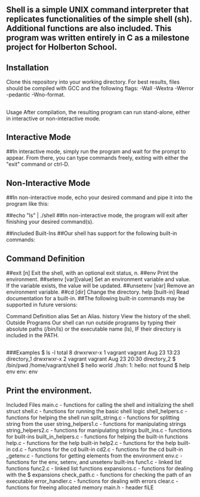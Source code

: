 ##  Shell is a simple UNIX command interpreter that replicates functionalities of the simple shell (sh). Additional functions are also included. This program was written entirely in C as a milestone project for Holberton School.

## Installation
Clone this repository into your working directory. For best results, files should be compiled with GCC and the following flags: -Wall -Wextra -Werror -pedantic -Wno-format.
##
Usage
After compilation, the resulting program can run stand-alone, either in interactive or non-interactive mode.

## Interactive Mode
##In interactive mode, simply run the program and wait for the prompt to appear. From there, you can type commands freely, exiting with either the "exit" command or ctrl-D.

## Non-Interactive Mode
##In non-interactive mode, echo your desired command and pipe it into the program like this:

##echo "ls" | ./shell
##In non-interactive mode, the program will exit after finishing your desired command(s).

##included Built-Ins
##Our shell has support for the following built-in commands:
##
## Command	Definition
##exit [n]	Exit the shell, with an optional exit status, n.
##env	Print the environment.
##setenv [var][value]	Set an environment variable and value. If the variable exists, the value will be updated.
##unsetenv [var]	Remove an environment variable.
##cd [dir]	Change the directory.
help [built-in]	Read documentation for a built-in.
##The following built-in commands may be supported in future versions:

Command	Definition
alias	Set an Alias.
history	View the history of the shell.
Outside Programs
Our shell can run outside programs by typing their absolute paths (/bin/ls) or the executable name (ls), IF their directory is included in the PATH.
##
###Examples
$ ls -l
total 8
drwxrwxr-x 1 vagrant vagrant Aug 23 13:23 directory_1
drwxrwxr-x 2 vagrant vagrant Aug 23 20:30 directory_2
$ /bin/pwd
/home/vagrant/shell
$ hello world
./hsh: 1: hello: not found
$ help env
env: env
##	Print the environment.
Included Files
main.c - functions for calling the shell and initializing the shell struct
shell.c - functions for running the basic shell logic
shell_helpers.c - functions for helping the shell run
split_string.c - functions for splitting string from the user
string_helpers1.c - functions for manipulating strings
string_helpers2.c - functions for manipulating strings
built_ins.c - functions for built-ins
built_in_helpers.c - functions for helping the built-in functions
help.c - functions for the help built-in
help2.c - functions for the help built-in
cd.c - functions for the cd built-in
cd2.c - functions for the cd built-in
_getenv.c - functions for getting elements from the environment
env.c - functions for the env, setenv, and unsetenv built-ins
func1.c - linked list functions
func2.c - linked list functions
expansions.c - functions for dealing with the $ expansions
check_path.c - functions for checking the path of an executable
error_handler.c - functions for dealing with errors
clear.c - functions for freeing allocated memory
main.h - header fiLE

